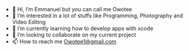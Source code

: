 - 👋 Hi, I’m Emmanuel but you can call me Owotee
- 👀 I’m interested in a lot of stuffs like Programming, Photography and Video Editing
- 🌱 I’m currently learning how to develop apps with xcode
- 💞️ I’m looking to collaborate on my current project
- 📫 How to reach me Owotee1@gmail.com
<!---
owotee/owotee is a ✨ special ✨ repository because its `README.md` (this file) appears on your GitHub profile.
You can click the Preview link to take a look at your changes.
--->

